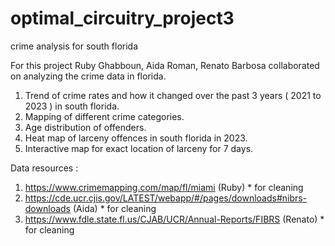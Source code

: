 # optimal_circuitry_project3
crime analysis for south florida

For this project Ruby Ghabboun, Aida Roman, Renato Barbosa collaborated on analyzing the crime data in florida.

1. Trend of crime rates and how it changed over the past 3 years ( 2021 to 2023 ) in south florida.
2. Mapping of different crime categories. 
3. Age distribution of offenders. 
4. Heat map of larceny offences in south florida in 2023.
5. Interactive map for exact location of larceny for 7 days.

Data resources :

1. https://www.crimemapping.com/map/fl/miami (Ruby) * for cleaning
2. https://cde.ucr.cjis.gov/LATEST/webapp/#/pages/downloads#nibrs-downloads (Aida) * for cleaning
3. https://www.fdle.state.fl.us/CJAB/UCR/Annual-Reports/FIBRS (Renato) * for cleaning

